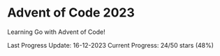 # Advent of Code 2023

Learning Go with Advent of Code!

Last Progress Update: 16-12-2023
Current Progress: 24/50 stars (48%)
